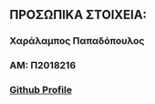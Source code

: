 ## ΠΡΟΣΩΠΙΚΑ ΣΤΟΙΧΕΙΑ:

### Χαράλαμπος Παπαδόπουλος
### ΑΜ: Π2018216
### [Github Profile](https://github.com/p18papa7)
